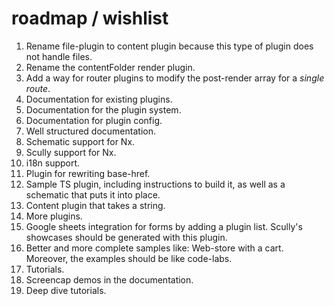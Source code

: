 # roadmap / wishlist

1. Rename file-plugin to content plugin because this type of plugin does not handle files.
2. Rename the contentFolder render plugin.
3. Add a way for router plugins to modify the post-render array for a _single route_.
4. Documentation for existing plugins.
5. Documentation for the plugin system.
6. Documentation for plugin config.
7. Well structured documentation.
8. Schematic support for Nx.
9. Scully support for Nx.
10. i18n support.
11. Plugin for rewriting base-href.
12. Sample TS plugin, including instructions to build it, as well as a schematic that puts it into place.
13. Content plugin that takes a string.
14. More plugins.
15. Google sheets integration for forms by adding a plugin list. Scully's showcases should be generated with this plugin.
16. Better and more complete samples like: Web-store with a cart. Moreover, the examples should be like code-labs.
17. Tutorials.
18. Screencap demos in the documentation.
19. Deep dive tutorials.
